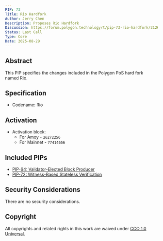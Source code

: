 ```yaml
---
PIP: 73
Title: Rio Hardfork
Author: Jerry Chen
Description: Proposes Rio Hardfork 
Discussion: https://forum.polygon.technology/t/pip-73-rio-hardfork/21268
Status: Last Call
Type: Core
Date: 2025-08-29
---
```


## Abstract
This PIP specifies the changes included in the Polygon PoS hard fork named Rio.

## Specification

* Codename: Rio 

## Activation

- Activation block:
  * For Amoy - `26272256`
  * For Mainnet - `77414656`

## Included PIPs
* [PIP-64: Validator-Elected Block Producer](https://github.com/maticnetwork/Polygon-Improvement-Proposals/blob/main/PIPs/PIP-64.md)
* [PIP-72: Witness-Based Stateless Verification](https://github.com/maticnetwork/Polygon-Improvement-Proposals/blob/main/PIPs/PIP-72.md)

## Security Considerations 
There are no security considerations. 

## Copyright
All copyrights and related rights in this work are waived under [CCO 1.0 Universal](https://creativecommons.org/publicdomain/zero/1.0/legalcode).
